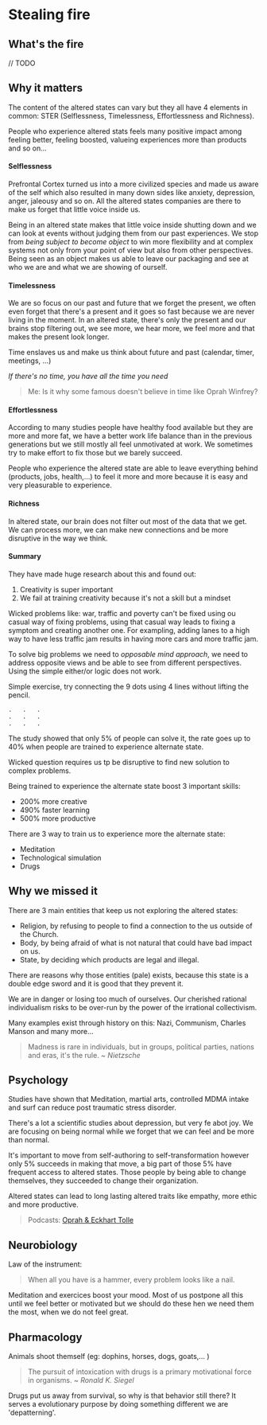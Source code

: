 # Stealing fire

## What's the fire

// TODO

## Why it matters

The content of the altered states can vary but they all have 4 elements in common: STER (Selflessness, Timelessness, Effortlessness and Richness).

People who experience altered stats feels many positive impact among feeling better, feeling boosted, valueing experiences more than products and so on...

#### Selflessness

Prefrontal Cortex turned us into a more civilized species and made us aware of the self which also resulted in many down sides like anxiety, depression, anger, jaleousy and so on.
All the altered states companies are there to make us forget that little voice inside us.

Being in an altered state makes that little voice inside shutting down and we can look at events without judging them from our past experiences.
We stop from _being subject to become object_ to win more flexibility and at complex systems not only from your point of view but also from other perspectives. Being seen as an object makes us able to leave our packaging and see at who we are and what we are showing of ourself.

#### Timelessness

We are so focus on our past and future that we forget the present, we often even forget that there's a present and it goes so fast because we are never living in the moment.
In an altered state, there's only the present and our brains stop filtering out, we see more, we hear more, we feel more and that makes the present look longer.

Time enslaves us and make us think about future and past (calendar, timer, meetings, ...)

_If there's no time, you have all the time you need_

> Me: Is it why some famous doesn't believe in time like Oprah Winfrey?

#### Effortlessness

According to many studies people have healthy food available but they are more and more fat, we have a better work life balance than in the previous generations but we still mostly all feel unmotivated at work. We sometimes try to make effort to fix those but we barely succeed.

People who experience the altered state are able to leave everything behind (products, jobs, health,...) to feel it more and more because it is easy and very pleasurable to experience.

#### Richness

In altered state, our brain does not filter out most of the data that we get. We can process more, we can make new connections and be more disruptive in the way we think.

#### Summary

They have made huge research about this and found out:
1. Creativity is super important
2. We fail at training creativity because it's not a skill but a mindset

Wicked problems like: war, traffic and poverty can't be fixed using ou casual way of fixing problems, using that casual way leads to fixing a symptom and creating another one.
For exampling, adding lanes to a high way to have less traffic jam results in having more cars and more traffic jam.

To solve big problems we need to _opposable mind approach_, we need to address opposite views and be able to see from different perspectives.
Using the simple either/or logic does not work.


Simple exercise, try connecting the 9 dots using 4 lines without lifting the pencil.
```
.   .   .
.   .   .
.   .   .
```

The study showed that only 5% of people can solve it, the rate goes up to 40% when people are trained to experience alternate state.

Wicked question requires us tp be disruptive to find new solution to complex problems.

Being trained to experience the alternate state boost 3 important skills:
- 200% more creative
- 490% faster learning
- 500% more productive 

There are 3 way to train us to experience more the alternate state:
- Meditation
- Technological simulation
- Drugs
  
## Why we missed it

There are 3 main entities that keep us not exploring the altered states:
- Religion, by refusing to people to find a connection to the us outside of the Church. 
- Body, by being afraid of what is not natural that could have bad impact on us.
- State, by deciding which products are legal and illegal.

There are reasons why those entities (pale) exists, because this state is a double edge sword and it is good that they prevent it.

We are in danger or losing too much of ourselves. Our cherished rational individualism risks to be over-run by the power of the irrational collectivism. 

Many examples exist through history on this: Nazi, Communism, Charles Manson and many more...

> Madness is rare in individuals, but in groups, political parties, nations and eras, it's the rule. 
> ~ _Nietzsche_

## Psychology

Studies have shown that Meditation, martial arts, controlled MDMA intake and surf can reduce post traumatic stress disorder.

There's a lot a scientific studies about depression, but very fe abot joy. We are focusing on being normal while we forget that we can feel and be more than normal.

It's important to move from self-authoring to self-transformation however only 5% succeeds in making that move, a big part of those 5% have frequent access to altered states.
Those people by being able to change themselves, they succeeded to change their organization.

Altered states can lead to long lasting altered traits like empathy, more ethic and more productive.

> Podcasts: [Oprah & Eckhart Tolle](http://www.oprah.com/app/oprah-eckhart-tolle-a-new-earth-full-episodes.html)

## Neurobiology

Law of the instrument:
> When all you have is a hammer, every problem looks like a nail.

Meditation and exercices boost your mood. 
Most of us postpone all this until we feel better or motivated but we should do these hen we need them the most, when we do not feel great.

## Pharmacology

Animals shoot themself (eg: dophins, horses, dogs, goats,... )
>The pursuit of intoxication with drugs is a primary motivational force in organisms. 
~ _Ronald K. Siegel_

Drugs put us away from survival, so why is that behavior still there? It serves a evolutionary purpose by doing something different we are 'depatterning'.